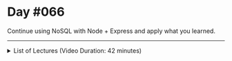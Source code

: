 # Day #066
Continue using NoSQL with Node + Express and apply what you learned.

---

<details>
    <summary>List of Lectures (Video Duration: 42 minutes)</summary>
    <ul>
        <li>Fetching & Displaying Documents</li>
        <li>Fetching a Single Document</li>
        <li>Transforming & Preparing Data</li>
        <li>Updating Documents</li>
        <li>Deleting Documents</li>
    </ul>
</details>